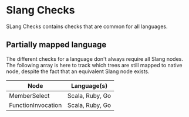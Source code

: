 # Slang Checks

SLang Checks contains checks that are common for all languages.

## Partially mapped language

The different checks for a language don't always require all Slang nodes.
The following array is here to track which trees are still mapped to native node, despite the fact that
an equivalent Slang node exists.


| Node | Language(s) |
| ------ | ----------- |
| MemberSelect   | Scala, Ruby, Go |
| FunctionInvocation   | Scala, Ruby, Go |
